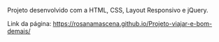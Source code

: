 Projeto desenvolvido com a HTML, CSS, Layout Responsivo e jQuery.

Link da página: https://rosanamascena.github.io/Projeto-viajar-e-bom-demais/
